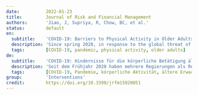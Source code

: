 ```yaml
---
date:          2022-01-23
title:         Journal of Risk and Financial Management
authors:       'Jiao, J, Supriya, R, Chow, BC, et al.'
status:        default
en:
  subtitle:    'COVID-19: Barriers to Physical Activity in Older Adults, a Decline in Health or Economy?'
  description: 'Since spring 2020, in response to the global threat of the Coronavirus Disease 2019 (COVID-19) pandemic, several governments implemented emergency policies and regulations to prevent further transmission of the disease. Social distancing, isolation or lock-downs have been adopted to control the transmission and protect citizens. These regulations involve typically restricting the mobility of citizens and the closure of activity destinations. Although the measures could “flatten the curve” of new cases and minimize the infection rates, the restrictions have also had significant impacts on citizens’ health and well-being due to the amplification of the barriers to physical activity (PA). The impacts may be more obvious and impactful to vulnerable populations, namely, the elderly and those with chronic medical conditions and individuals with sedentary behaviors. Evidence has shown that the decline in PA could represent an increased risk of developing functional limitations and daily living disabilities, chronic diseases such as cardiovascular disease, obesity, cognitive decline, dementia, depression and the rate of all-cause mortality. In contrast, there are numerous benefits for improving PA, which have been thoroughly reported in previous studies. The level of and engagement in PA are also associated with the economy of a country, especially from the aspects of healthcare and medication. According to a previous report from Australia, almost 7% of Australia’s health burden was attributed to physical inactivity, with the main contributors being ischemic heart disease (51%), type 2 diabetes (20%) and stroke (14%). The diseases usually occur in elderly adults. This indicates that elderly populations would be badly affected by COVID-19 but would also gain the most benefit from increased levels of PA. The increased PA levels would result in a decreased occurrence of the disease and facilitate a decline in future economic demands of healthcare and medication.'
  tags:        [COVID-19, pandemic, physical activity, older adults]
de:
  subtitle:    'COVID-19: Hindernisse für die körperliche Betätigung älterer Erwachsener, eine Verschlechterung der Gesundheit oder der Wirtschaftlichkeit?'
  description: 'Seit dem Frühjahr 2020 haben mehrere Regierungen als Reaktion auf die weltweite Bedrohung durch die Coronavirus-Pandemie 2019 (COVID-19) Notfallmaßnahmen und -vorschriften eingeführt, um eine weitere Übertragung der Krankheit zu verhindern. Soziale Distanzierung, Isolierung oder Abriegelung wurden beschlossen, um die Übertragung zu kontrollieren und die Bürger zu schützen. Diese Regelungen beinhalten in der Regel eine Einschränkung der Mobilität der Bürger und die Schließung von Aktivitätsorten. Obwohl die Maßnahmen die Kurve neuer Fälle abflachen und die Infektionsraten minimieren konnten, hatten die Beschränkungen auch erhebliche Auswirkungen auf die Gesundheit und das Wohlbefinden der Bürger, da die Hindernisse für körperliche Aktivität (PA) verstärkt wurden. Die Auswirkungen sind für gefährdete Bevölkerungsgruppen, insbesondere ältere Menschen, Menschen mit chronischen Erkrankungen und Menschen mit Bewegungsmangel, möglicherweise noch deutlicher und folgenreicher. Es ist erwiesen, dass ein Rückgang der körperlichen Betätigung das Risiko erhöht, Funktionseinschränkungen und Behinderungen im täglichen Leben, chronische Krankheiten wie Herz-Kreislauf-Erkrankungen, Fettleibigkeit, kognitiven Verfall, Demenz, Depressionen und eine höhere Gesamtsterblichkeitsrate zu entwickeln. Demgegenüber gibt es zahlreiche Vorteile für eine Verbesserung der körperlichen Aktivität, die in früheren Studien ausführlich beschrieben wurden. Das Ausmaß und die Beteiligung an körperlicher Aktivität stehen auch in Zusammenhang mit der Wirtschaft eines Landes, insbesondere im Hinblick auf die Gesundheitsversorgung und die Arzneimittelversorgung. Einem früheren Bericht aus Australien zufolge wurden fast 7 % der australischen Gesundheitsbelastung auf körperliche Inaktivität zurückgeführt, wobei ischämische Herzkrankheiten (51 %), Typ-2-Diabetes (20 %) und Schlaganfälle (14 %) die Hauptursachen waren. Diese Krankheiten treten in der Regel bei älteren Erwachsenen auf. Dies deutet darauf hin, dass ältere Menschen von COVID-19 stark betroffen wären, aber auch den größten Nutzen aus einem erhöhten PA-Niveau ziehen würden. Ein höheres Maß an körperlicher Aktivität würde zu einem geringeren Auftreten der Krankheit führen und einen Rückgang der künftigen wirtschaftlichen Nachfrage nach Gesundheitsversorgung und Medikamenten ermöglichen.' 
  tags:        [COVID-19, Pandemie, körperliche Aktivität, ältere Erwachsene]
group:         'Interventions'
credit:        https://doi.org/10.3390/jrfm15020051
---
```


